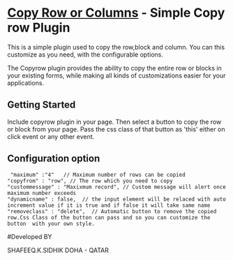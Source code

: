 [Copy Row or Columns](https://github.com/shafeeqq/copyrow) - Simple Copy row Plugin
================================

This is a simple plugin used to copy the row,block and column. You can this customize as you need, with the configurable options.

The Copyrow plugin provides the ability to copy the entire row or blocks in your existing forms, while making all kinds of customizations  easier for your applications.

## Getting Started

Include copyrow plugin in your page. Then select a button to copy the row or block from your page.
Pass the css class of that button as 'this' either on click event or any other event.

## Configuration option


     "maximum" :"4"   // Maximum number of rows can be copied 
    "copyfrom" : "row", // The row which you need to copy
    "custommessage" : "Maxixmum record", // Custom message will alert once maximum number exceeds
    "dynamicname" : false,  // the input element will be relaced with auto increment value if it is true and if false it will take same name 
    "removeclass" : "delete",  // Automatic button to remove the copied row.Css Class of the button can pass and so you can customize the button  with your own style.

#Developed BY

SHAFEEQ.K.SIDHIK
DOHA - QATAR


